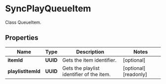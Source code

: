 

# SyncPlayQueueItem

Class QueueItem.

## Properties

| Name | Type | Description | Notes |
|------------ | ------------- | ------------- | -------------|
|**itemId** | **UUID** | Gets the item identifier. |  [optional] |
|**playlistItemId** | **UUID** | Gets the playlist identifier of the item. |  [optional] [readonly] |



